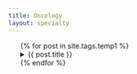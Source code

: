 ```yaml
---
title: Oncology
layout: specialty
---
```



<ul style="list-style :none;">
	{% for post in site.tags.temp1 %}
	<li>
		<details>
		<summary>{{ post.title }}</summary>
		{{ post.content }}
		</details>
    </li>
	{% endfor %}
</ul>



